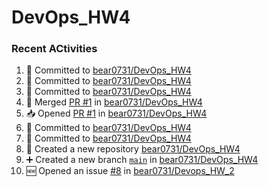 # DevOps_HW4

### Recent ACtivities
<!--START_SECTION:activity-->
1. 📝 Committed to [bear0731/DevOps_HW4](https://github.com/bear0731/DevOps_HW4/commit/823ca9c9d8e1e07df341e707562bfad04af14fec)
2. 📝 Committed to [bear0731/DevOps_HW4](https://github.com/bear0731/DevOps_HW4/commit/aa36b2ab45483cbe47a7ceec50a55ddfc30fa1b2)
3. 📝 Committed to [bear0731/DevOps_HW4](https://github.com/bear0731/DevOps_HW4/commit/a812401d60ce777b7283ade18f7bde58fda60c1f)
4. 🔀 Merged [PR #1](https://github.com/bear0731/DevOps_HW4/pull/1) in [bear0731/DevOps_HW4](https://github.com/bear0731/DevOps_HW4)
5. 📥 Opened [PR #1](https://github.com/bear0731/DevOps_HW4/pull/1) in [bear0731/DevOps_HW4](https://github.com/bear0731/DevOps_HW4)
6. 📝 Committed to [bear0731/DevOps_HW4](https://github.com/bear0731/DevOps_HW4/commit/174653a272eaac014da33a92f71b77da611aec38)
7. 📝 Committed to [bear0731/DevOps_HW4](https://github.com/bear0731/DevOps_HW4/commit/a812401d60ce777b7283ade18f7bde58fda60c1f)
8. 🎉 Created a new repository [bear0731/DevOps_HW4](https://github.com/bear0731/DevOps_HW4)
9. ➕ Created a new branch [`main`](https://github.com/bear0731/DevOps_HW4/tree/main) in [bear0731/DevOps_HW4](https://github.com/bear0731/DevOps_HW4)
10. 🆕 Opened an issue [#8](https://github.com/bear0731/Devops_HW_2/issues/8) in [bear0731/Devops_HW_2](https://github.com/bear0731/Devops_HW_2)
<!--END_SECTION:activity-->
